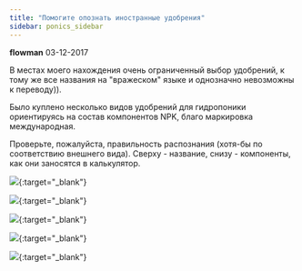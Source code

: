 ```yaml
---
title: "Помогите опознать иностранные удобрения"
sidebar: ponics_sidebar
---
```


**flowman** 03-12-2017

В местах моего нахождения очень ограниченный выбор удобрений, к тому же все названия на "вражеском" языке и однозначно невозможны к переводу)). 

Было куплено несколько видов удобрений для гидропоники ориентируясь на состав компонентов NPK, благо маркировка международная.

Проверьте, пожалуйста, правильность распознания (хотя-бы по соответствию внешнего вида). Сверху - название, снизу - компоненты, как они заносятся в калькулятор.

[![](/imagehost2/thumbs/1500.jpg)](https://t.me/ponics_ru_files/18885){:target="_blank"}

[![](/imagehost2/thumbs/13046.jpg)](https://t.me/ponics_ru_files/18886){:target="_blank"}

[![](/imagehost2/thumbs/0060.jpg)](https://t.me/ponics_ru_files/18887){:target="_blank"}

[![](/imagehost2/thumbs/05234.jpg)](https://t.me/ponics_ru_files/18888){:target="_blank"}

[![](/imagehost2/thumbs/mgo.jpg)](https://t.me/ponics_ru_files/18889){:target="_blank"}



